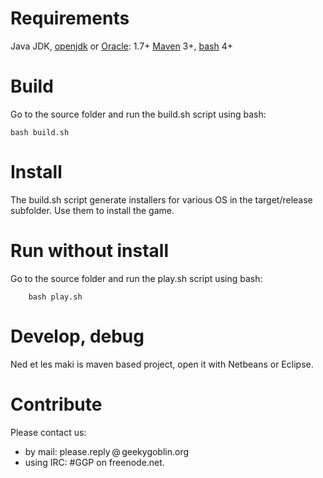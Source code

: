 Requirements
============

Java JDK, [openjdk](http://openjdk.java.net/) or [Oracle](http://java.com): 1.7+
[Maven](http://www.maven.org) 3+,
[bash](https://www.gnu.org/software/bash/) 4+

Build
=====

Go to the source folder and run the build.sh script using bash:

	bash build.sh

Install
=======

The build.sh script generate installers for various OS in the target/release subfolder. Use them to install the game.

Run without install 
===================

Go to the source folder and run the play.sh script using bash:

        bash play.sh

Develop, debug
==============

Ned et les maki is maven based project, open it with Netbeans or Eclipse.

Contribute
==========

Please contact us:

- by mail: please.reply @ geekygoblin.org
- using IRC: #GGP on freenode.net.

